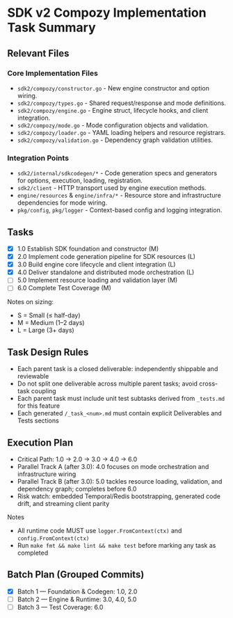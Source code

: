 # SDK v2 Compozy Implementation Task Summary

## Relevant Files

### Core Implementation Files

- `sdk2/compozy/constructor.go` - New engine constructor and option wiring.
- `sdk2/compozy/types.go` - Shared request/response and mode definitions.
- `sdk2/compozy/engine.go` - Engine struct, lifecycle hooks, and client integration.
- `sdk2/compozy/mode.go` - Mode configuration objects and validation.
- `sdk2/compozy/loader.go` - YAML loading helpers and resource registrars.
- `sdk2/compozy/validation.go` - Dependency graph validation utilities.

### Integration Points

- `sdk2/internal/sdkcodegen/*` - Code generation specs and generators for options, execution, loading, registration.
- `sdk2/client` - HTTP transport used by engine execution methods.
- `engine/resources` & `engine/infra/*` - Resource store and infrastructure dependencies for mode wiring.
- `pkg/config`, `pkg/logger` - Context-based config and logging integration.

## Tasks

- [x] 1.0 Establish SDK foundation and constructor (M)
- [x] 2.0 Implement code generation pipeline for SDK resources (L)
- [x] 3.0 Build engine core lifecycle and client integration (L)
- [x] 4.0 Deliver standalone and distributed mode orchestration (L)
- [ ] 5.0 Implement resource loading and validation layer (M)
- [ ] 6.0 Complete Test Coverage (M)

Notes on sizing:

- S = Small (≤ half-day)
- M = Medium (1–2 days)
- L = Large (3+ days)

## Task Design Rules

- Each parent task is a closed deliverable: independently shippable and reviewable
- Do not split one deliverable across multiple parent tasks; avoid cross-task coupling
- Each parent task must include unit test subtasks derived from `_tests.md` for this feature
- Each generated `/_task_<num>.md` must contain explicit Deliverables and Tests sections

## Execution Plan

- Critical Path: 1.0 → 2.0 → 3.0 → 4.0 → 6.0
- Parallel Track A (after 3.0): 4.0 focuses on mode orchestration and infrastructure wiring
- Parallel Track B (after 3.0): 5.0 tackles resource loading, validation, and dependency graph; completes before 6.0
- Risk watch: embedded Temporal/Redis bootstrapping, generated code drift, and streaming client parity

Notes

- All runtime code MUST use `logger.FromContext(ctx)` and `config.FromContext(ctx)`
- Run `make fmt && make lint && make test` before marking any task as completed

## Batch Plan (Grouped Commits)

- [x] Batch 1 — Foundation & Codegen: 1.0, 2.0
- [ ] Batch 2 — Engine & Runtime: 3.0, 4.0, 5.0
- [ ] Batch 3 — Test Coverage: 6.0
